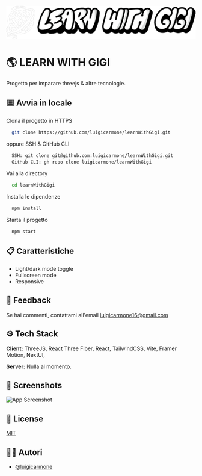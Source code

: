 
![Logo](./src/core/assets/image/logo/LogowhiteAsset.png)

# 🌎 LEARN WITH GIGI

Progetto per imparare threejs & altre tecnologie.
## ⌨️ Avvia in locale 
Clona il progetto in HTTPS

```bash
  git clone https://github.com/luigicarmone/learnWithGigi.git
```
oppure SSH & GitHub CLI

```bash
  SSH: git clone git@github.com:luigicarmone/learnWithGigi.git
  GitHub CLI: gh repo clone luigicarmone/learnWithGigi
```

Vai alla directory

```bash
  cd learnWithGigi
```

Installa le dipendenze

```bash
  npm install
```

Starta il progetto

```bash
  npm start
```


## 📋 Caratteristiche

- Light/dark mode toggle
- Fullscreen mode
- Responsive


## 📧 Feedback

Se hai commenti, contattami all'email luigicarmone16@gmail.com

## ⚙️ Tech Stack

**Client:** ThreeJS, React Three Fiber, React, TailwindCSS, Vite, Framer Motion, NextUI, 

**Server:** Nulla al momento.


## 📸 Screenshots

![App Screenshot](https://via.placeholder.com/468x300?text=App+Screenshot+Here)


## 🪪 License

[MIT](https://choosealicense.com/licenses/mit/)


## ✍🏻 Autori

- [@luigicarmone](https://www.github.com/luigicarmone)

